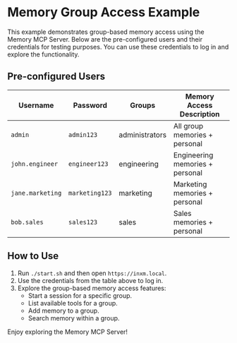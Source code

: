 # Memory Group Access Example

This example demonstrates group-based memory access using the Memory MCP Server. Below are the pre-configured users and their credentials for testing purposes. You can use these credentials to log in and explore the functionality.

## Pre-configured Users

| Username         | Password     | Groups          | Memory Access Description                |
|------------------|--------------|-----------------|------------------------------------------|
| `admin`          | `admin123`   | administrators  | All group memories + personal            |
| `john.engineer`  | `engineer123`| engineering     | Engineering memories + personal          |
| `jane.marketing` | `marketing123`| marketing      | Marketing memories + personal            |
| `bob.sales`      | `sales123`   | sales           | Sales memories + personal                |

## How to Use

1. Run `./start.sh` and then open `https://inxm.local`.
2. Use the credentials from the table above to log in.
3. Explore the group-based memory access features:
   - Start a session for a specific group.
   - List available tools for a group.
   - Add memory to a group.
   - Search memory within a group.

Enjoy exploring the Memory MCP Server!
